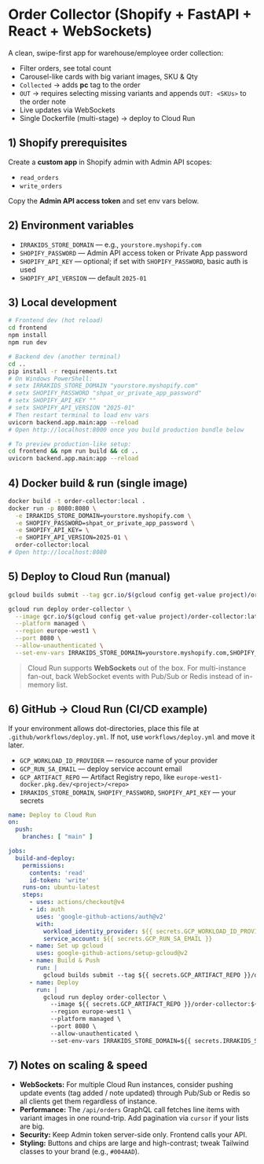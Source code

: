 # Order Collector (Shopify + FastAPI + React + WebSockets)

A clean, swipe-first app for warehouse/employee order collection:
- Filter orders, see total count
- Carousel-like cards with big variant images, SKU & Qty
- `Collected` → adds **pc** tag to the order
- `OUT` → requires selecting missing variants and appends `OUT: <SKUs>` to the order note
- Live updates via WebSockets
- Single Dockerfile (multi-stage) → deploy to Cloud Run

## 1) Shopify prerequisites

Create a **custom app** in Shopify admin with Admin API scopes:
- `read_orders`
- `write_orders`

Copy the **Admin API access token** and set env vars below.

## 2) Environment variables

- `IRRAKIDS_STORE_DOMAIN` — e.g., `yourstore.myshopify.com`
- `SHOPIFY_PASSWORD` — Admin API access token or Private App password
- `SHOPIFY_API_KEY` — optional; if set with `SHOPIFY_PASSWORD`, basic auth is used
- `SHOPIFY_API_VERSION` — default `2025-01`

## 3) Local development

```bash
# Frontend dev (hot reload)
cd frontend
npm install
npm run dev

# Backend dev (another terminal)
cd ..
pip install -r requirements.txt
# On Windows PowerShell:
# setx IRRAKIDS_STORE_DOMAIN "yourstore.myshopify.com"
# setx SHOPIFY_PASSWORD "shpat_or_private_app_password"
# setx SHOPIFY_API_KEY ""
# setx SHOPIFY_API_VERSION "2025-01"
# Then restart terminal to load env vars
uvicorn backend.app.main:app --reload
# Open http://localhost:8000 once you build production bundle below

# To preview production-like setup:
cd frontend && npm run build && cd ..
uvicorn backend.app.main:app --reload
```

## 4) Docker build & run (single image)

```bash
docker build -t order-collector:local .
docker run -p 8080:8080 \
  -e IRRAKIDS_STORE_DOMAIN=yourstore.myshopify.com \
  -e SHOPIFY_PASSWORD=shpat_or_private_app_password \
  -e SHOPIFY_API_KEY= \
  -e SHOPIFY_API_VERSION=2025-01 \
  order-collector:local
# Open http://localhost:8080
```

## 5) Deploy to Cloud Run (manual)

```bash
gcloud builds submit --tag gcr.io/$(gcloud config get-value project)/order-collector:latest

gcloud run deploy order-collector \
  --image gcr.io/$(gcloud config get-value project)/order-collector:latest \
  --platform managed \
  --region europe-west1 \
  --port 8080 \
  --allow-unauthenticated \
  --set-env-vars IRRAKIDS_STORE_DOMAIN=yourstore.myshopify.com,SHOPIFY_PASSWORD=shpat_or_private_app_password,SHOPIFY_API_KEY=,SHOPIFY_API_VERSION=2025-01
```

> Cloud Run supports **WebSockets** out of the box. For multi-instance fan-out, back WebSocket events with Pub/Sub or Redis instead of in-memory list.

## 6) GitHub → Cloud Run (CI/CD example)

If your environment allows dot-directories, place this file at `.github/workflows/deploy.yml`. If not, use `workflows/deploy.yml` and move it later.

- `GCP_WORKLOAD_ID_PROVIDER` — resource name of your provider
- `GCP_RUN_SA_EMAIL` — deploy service account email
- `GCP_ARTIFACT_REPO` — Artifact Registry repo, like `europe-west1-docker.pkg.dev/<project>/<repo>`
- `IRRAKIDS_STORE_DOMAIN`, `SHOPIFY_PASSWORD`, `SHOPIFY_API_KEY` — your secrets

```yaml
name: Deploy to Cloud Run
on:
  push:
    branches: [ "main" ]

jobs:
  build-and-deploy:
    permissions:
      contents: 'read'
      id-token: 'write'
    runs-on: ubuntu-latest
    steps:
      - uses: actions/checkout@v4
      - id: auth
        uses: 'google-github-actions/auth@v2'
        with:
          workload_identity_provider: ${{ secrets.GCP_WORKLOAD_ID_PROVIDER }}
          service_account: ${{ secrets.GCP_RUN_SA_EMAIL }}
      - name: Set up gcloud
        uses: google-github-actions/setup-gcloud@v2
      - name: Build & Push
        run: |
          gcloud builds submit --tag ${{ secrets.GCP_ARTIFACT_REPO }}/order-collector:${{ github.sha }}
      - name: Deploy
        run: |
          gcloud run deploy order-collector \
            --image ${{ secrets.GCP_ARTIFACT_REPO }}/order-collector:${{ github.sha }} \
            --region europe-west1 \
            --platform managed \
            --port 8080 \
            --allow-unauthenticated \
            --set-env-vars IRRAKIDS_STORE_DOMAIN=${{ secrets.IRRAKIDS_STORE_DOMAIN }},SHOPIFY_PASSWORD=${{ secrets.SHOPIFY_PASSWORD }},SHOPIFY_API_KEY=${{ secrets.SHOPIFY_API_KEY }},SHOPIFY_API_VERSION=2025-01
```

## 7) Notes on scaling & speed

- **WebSockets:** For multiple Cloud Run instances, consider pushing update events (tag added / note updated) through Pub/Sub or Redis so all clients get them regardless of instance.
- **Performance:** The `/api/orders` GraphQL call fetches line items with variant images in one round-trip. Add pagination via `cursor` if your lists are big.
- **Security:** Keep Admin token server-side only. Frontend calls your API.
- **Styling:** Buttons and chips are large and high-contrast; tweak Tailwind classes to your brand (e.g., `#004AAD`).

